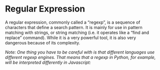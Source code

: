 # Regular Expression

A regular expression, commonly called a “regexp”, is a sequence of characters that define a search pattern.  It is mainly for use in pattern matching with strings, or string matching (i.e. it operates like a “find and replace” command). While it is a very powerful tool, it is also very dangerous because of its complexity.

*Note:*
*One thing you have to be careful with is that different languages use different regexp engines. That means that a regexp in Python, for example, will be interpreted differently in Javascript:*
